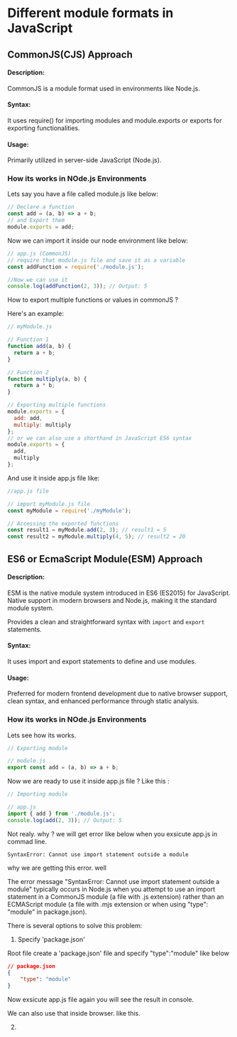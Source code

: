# Different module formats in JavaScript


## CommonJS(CJS) Approach

#### Description: 

CommonJS is a module format used in environments like Node.js.

#### Syntax: 

It uses require() for importing modules and module.exports or exports for exporting functionalities.

#### Usage:

Primarily utilized in server-side JavaScript (Node.js).

### How its works in NOde.js Environments

Lets say you have a file called module.js like below: 

```js
// Declare a function
const add = (a, b) => a + b;
// and Export them
module.exports = add;
```

Now we can import it inside our node environment like below:

```js
// app.js (CommonJS)
// require that module.js file and save it as a variable
const addFunction = require('./module.js');

//Now we can use it
console.log(addFunction(2, 3)); // Output: 5
```
How to export multiple functions or values in commonJS ?

Here's an example:
```js
// myModule.js

// Function 1
function add(a, b) {
  return a + b;
}

// Function 2
function multiply(a, b) {
  return a * b;
}

// Exporting multiple functions
module.exports = {
  add: add,
  multiply: multiply
};
// or we can also use a shorthand in JavaScript ES6 syntax
module.exports = {
  add,
  multiply
};
```
And use it inside app.js file like: 

```js
//app.js file

// import myModule.js file
const myModule = require('./myModule');

// Accessing the exported functions
const result1 = myModule.add(2, 3); // result1 = 5
const result2 = myModule.multiply(4, 5); // result2 = 20
```

## ES6 or EcmaScript Module(ESM) Approach

#### Description: 
ESM is the native module system introduced in ES6 (ES2015) for JavaScript. Native support in modern browsers and Node.js, making it the standard module system.

Provides a clean and straightforward syntax with `import` and `export` statements.

#### Syntax: 

It uses import and export statements to define and use modules.

#### Usage:

Preferred for modern frontend development due to native browser support, clean syntax, and enhanced performance through static analysis.

### How its works in NOde.js Environments

Lets see how its works.

```js
// Exporting module

// module.js
export const add = (a, b) => a + b;
```
Now we are ready to use it inside app.js file ? Like this : 

```js
// Importing module

// app.js
import { add } from './module.js';
console.log(add(2, 3)); // Output: 5
```

Not realy. why ? we will get error like below when you exsicute app.js in commad line.
```error
SyntaxError: Cannot use import statement outside a module
```
why we are getting this error. well 

The error message "SyntaxError: Cannot use import statement outside a module" typically occurs in Node.js when you attempt to use an import statement in a CommonJS module (a file with .js extension) rather than an ECMAScript module (a file with .mjs extension or when using "type": "module" in package.json).

There is several options to solve this problem:

1. Specify 'package.json'

Root file create a 'package.json' file and specify "type":"module" like below

```json
// package.json
{
    "type": "module"
}
```
Now exsicute app.js file again you will see the result in console.

We can also use that inside browser. like this.



2. 